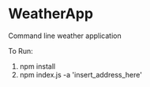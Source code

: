 # WeatherApp
Command line weather application

To Run: 
1) npm install
2) npm index.js -a 'insert_address_here'
